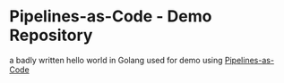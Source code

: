# Pipelines-as-Code - Demo Repository

a badly written hello world in Golang used for demo using [Pipelines-as-Code](https://pipelinesascode.com)

